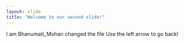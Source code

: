 ```yaml
---
layout: slide
title: "Welcome to our second slide!"
---
```

I am Bhanumati_Mohan changed the file
Use the left arrow to go back!
